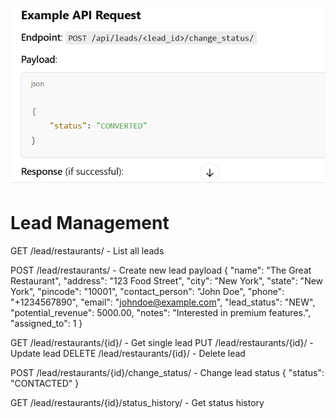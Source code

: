 ![alt text](image.png)


# Lead Management
GET     /lead/restaurants/                  - List all leads

POST    /lead/restaurants/                  - Create new lead
payload 
{
    "name": "The Great Restaurant",
    "address": "123 Food Street",
    "city": "New York",
    "state": "New York",
    "pincode": "10001",
    "contact_person": "John Doe",
    "phone": "+1234567890",
    "email": "johndoe@example.com",
    "lead_status": "NEW",
    "potential_revenue": 5000.00,
    "notes": "Interested in premium features.",
    "assigned_to": 1
}


GET     /lead/restaurants/{id}/            - Get single lead
PUT     /lead/restaurants/{id}/            - Update lead
DELETE  /lead/restaurants/{id}/            - Delete lead

POST    /lead/restaurants/{id}/change_status/  - Change lead status
{
    "status": "CONTACTED"
}

GET     /lead/restaurants/{id}/status_history/ - Get status history


